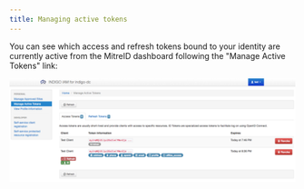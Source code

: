 ```yaml
---
title: Managing active tokens
---
```


You can see which access and refresh tokens bound to your identity are
currently active from the MitreID dashboard following the "Manage Active
Tokens" link:

![Manage access tokens](../images/manage-active-tokens.png)

